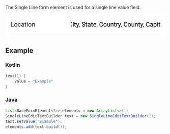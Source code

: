 The Single Line form element is used for a single line value field.

![Example](/images/SingleLine.PNG)

## Example

### Kotlin
```kotlin
text(1) {
    value = "Example"
}
```

### Java
```java
List<BaseFormElement<?>> elements = new ArrayList<>();
SingleLineEditTextBuilder text = new SingleLineEditTextBuilder(1);
text.setValue("Example");
elements.add(text.build());
```